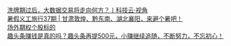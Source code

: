   
[洗牌期过后，大数据交易将走向何方？丨科技云·视角](http://www.dianyue.me/archives/047/h1wiwfknukj7u57x/)  
[暑假义工旅行37期 | 甘肃敦煌、黔东南、湖北襄阳，来避个暑吧！](http://www.dianyue.me/archives/559/kbswxvcsd01q2vdy/)  
[场外期权个股标的](http://www.dianyue.me/archives/157/qxubrngsfpbva3hu/)  
[趣头条赚钱是真的吗？趣头条再提500元，小赚继续追随，不断努力，不忘初心！](http://www.dianyue.me/archives/809/9uxghmpaxpi0c0p9/)